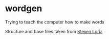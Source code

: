 # wordgen
Trying to teach the computer how to make words

Structure and base files taken from [Steven Loria](https://github.com/sloria/flask-ghpages-example/tree/master/project])
